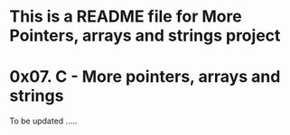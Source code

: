 # This is a README file for More Pointers, arrays and strings project

# 0x07. C - More pointers, arrays and strings

To be updated .....
